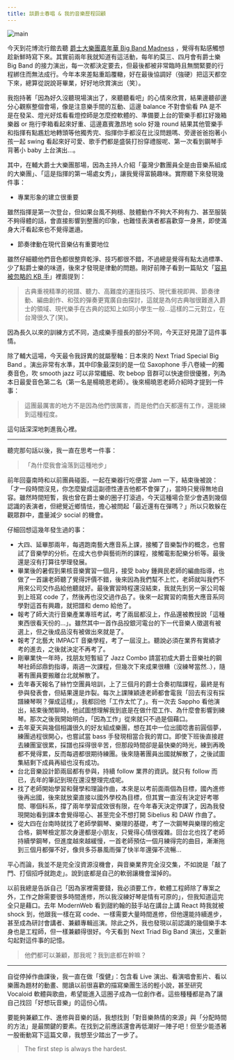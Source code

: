 ```yaml
---
title: 談爵士春唱 & 我的音樂歷程回顧
---
```


![main](https://dazedbear-assets.s3-ap-northeast-1.amazonaws.com/2019-jazz-bigband.jpg)

今天到花博流行館去聽 [爵士大樂團嘉年華 Big Band Madness](https://www.facebook.com/bigbandmadness/) ，覺得有點感觸想趁新鮮時寫下來。其實前兩年我就知道有這活動，每年約莫三、四月會有爵士樂 Big Band 的接力演出，每一次都決定要去，但最後都被非常臨時且無關緊要的行程綁住而無法成行。今年本來差點重蹈覆轍，好在最後協調好（強硬）把這天都空下來，總算從説說哥畢業，好好地欣賞演出（笑）。

<!-- truncate -->

我抱持著「因為好久沒聽現場演出了，來聽聽看吧」的心情來欣賞，結果邊聽卻邊分心觀察整個會場，像是注意樂手間的互動、這邊 balance 不對會偷看 PA 是不是在發呆、燈光好炫看看燈控師是怎麼控軟體的、準備要上台的管樂手都扛好幾箱樂器 or 拖行李箱看起來好重、這邊嘉賓激昂地 solo 好幾 round 結果其他管樂手和指揮有點尷尬地轉頭等他獨秀完、指揮你手都沒在比沒問題嗎、旁邊爸爸抱著小孩一起 swing 看起來好可愛、歌手們都是盛裝打扮穿禮服呢、第一次看到鋼琴手背著小 baby 上台演出…。

其中，在輔大爵士大樂團那場，因為主持人介紹「臺灣少數團員全是由音樂系組成的大樂團」、「這是指揮的第一場處女秀」，讓我覺得富饒趣味。實際聽下來發現幾件事：

- 專業形象的建立很重要

雖然指揮是第一次登台，但如果台風不夠穩、肢體動作不夠大不夠有力、甚至服裝不夠得體的話，會直接影響到整團的印象，也難怪表演者都喜歡穿一身黑，即使滿身大汗看起來也不覺得邋遢。

- 節奏律動在現代音樂佔有重要地位

雖然仔細聽他們音色都很整齊乾淨、技巧都很不錯，不過總是覺得有點太過標準、少了點爵士樂的味道，後來才發現是律動的問題。剛好前陣子看到一篇貼文「[容易被忽略的 KB 手](https://www.facebook.com/1545495959067890/posts/2316683845282427?sfns=mo)」裡面提到：

> 古典重視精準的視譜、聽力、高難度的運指技巧、現代重視即興、節奏律動、編曲創作、和弦的彈奏更寬廣自由探討，這就是為何古典咖很難進入爵士的領域、現代樂手在古典的認知上如同小學生一般…這樣的二元對立，在台灣很久了(笑)。

因為長久以來的訓練方式不同，造成樂手擅長的部分不同，今天正好見證了這件事情。

除了輔大這場，今天最令我訝異的就屬壓軸：日本來的 Next Triad Special Big Band 。演出非常有水準，其中印象最深刻的是一位 Saxophone 手八卷綾一的獨奏音色，吹 smooth jazz 可以非常纖細、吹 bebop 音群可以快速但很優雅，列為本日最愛音色第二名（第一名是楊曉恩老師）。後來楊曉恩老師介紹時才提到一件事：

> 這團最厲害的地方不是因為他們很厲害，而是他們白天都還有工作，還能練到這種程度。

這句話深深地刺進我心裡。

---

聽完那句話以後，我一直在思考一件事：

> 「為什麼我會淪落到這種地步」

前年回臺南時和以前團員碰面，一起在樂器行吃便當 Jam 一下，結束後被說：「才一段時間沒見，你怎麼變成這副德性連吉他都不會彈了」，當時只覺得無地自容。雖然時間短暫，我也曾在爵士樂的圈子打滾過，今天這種場合至少會遇到幾個認識的表演者，但總覺近鄉情怯，擔心被問起「最近還有在彈嗎？」所以只敢躲在觀眾群中，盡量減少 social 的機會。

仔細回想這幾年發生過的事：

- 大四、延畢那兩年，每週跑南藝大應音系上課，接觸了音樂製作的概念，也嘗試了音樂學的分析。在成大也參與藝術所的課程，接觸電影配樂分析等。最後還是沒有打算往學理發展。
- 畢業後的暑假到果核音樂實習一個月，接受 baby 鍾興民老師的編曲指導，也做了一首讓老師聽了覺得評價不錯，後來因為我們幫不上忙，老師就叫我們不用來公司交作品給他聽就好。最後實習時程還沒結束，我就先到另一家公司報到上班寫 code 了，然後再也沒交過作品了。後來一起實習的南藝大應音系同學對這首有興趣，就把譜和 demo 給他了。
- 報考了師大流行音樂產業專班考試，考了兩屆都沒上，作品還被教授說「這種東西很看天份的…」。雖然其中一首作品投銀河電台的下一代音樂人徵選有被選上，但之後成品沒有被做出來就是了。
- 報考了北藝大 IMPACT 音樂學程，考了一屆沒上。聽說必須在業界有實績才考的進去，之後就決定不再考了。
- 剛畢業快一年時，找朋友短暫組了 Jazz Combo 請當初成大爵士音樂社的鋼琴社師邱鼎鈞指導，兩週一次課程，但幾次下來成果很糟（沒練琴當然..），隨著有團員要搬離台北就解散了。
- 去年春天報名了絲竹空團員培訓，上了三個月的爵士合奏初階課程，最終是有參與發表會，但結果還是炸裂。每次上課陳穎達老師都會電我「回去有沒有採譜練琴啊？彈成這樣」，我都回他「工作太忙了」。有一次去 Sappho 看他演出，結束後閒聊時，他試圖想理解我到底是在做什麼工作、為什麼會影響到練琴。那次之後我開始明白，「因為工作」從來就只不過是個藉口。
- 去年夏天與幾個相識很久的好友組成樂團，想在其中一位出國唸書前圓個夢，練團過程很開心，也嘗試當 bass 手發現相當合我的胃口。即使下班後直接趕去練團室很累，採譜也採得很辛苦，但那段時間卻是最快樂的時光，練到再晚都不覺得累，反而每週都很期待練團。後來隨著團員出國就解散了，之後試圖集結剩下成員再組也沒有成功。
- 台北音樂設計節兩屆都有參與，持續 follow 業界的資訊。就只有 follow 而已，去年的筆記到現在還沒整理完成呢。
- 找了老師開始學習和聲學和理論作曲，本來是以考前面兩個為目標，國內進修後再出國，後來就放棄直接以國外學校為目標，但其實一直沒有決定好考哪間、哪個科系，撐了兩年學習成效很有限，在今年春天決定停課了，因為我發現開始看到課本會覺得噁心、甚至完全不想打開 Sibelius 和 DAW 作曲了。
- 從大四在台南時就找了老師學鋼琴、樂理的基礎，考了一次鋼琴與樂理的檢定合格，鋼琴檢定那次身邊都是小朋友，只覺得心情很複雜。回台北也找了老師持續學鋼琴，但進度越來越緩慢，一首老師預估一個月練得完的曲目，漸漸拖到三個月都彈不好，像貝多芬暴風雨彈了快半年還彈不流暢…

平心而論，我並不是完全沒資源沒機會，與音樂業界完全沒交集，不如說是「敲了門、打個招呼就跑走」。說到底都是自己的軟弱讓機會溜掉的。

以前我總是告訴自己「因為家裡需要錢，我必須要工作，軟體工程師除了專案之外，工作之餘需要很多時間進修，所以我沒練好琴是情有可原的」，但我知道這完全只是藉口。去年 ModernWeb 看到甜約翰的鼓手站在講台上講 React 時我就被 shock 到，他跟我一樣在寫 code、一樣需要大量時間進修，但他還能持續進步，甚至成為研討會講者、兼顧專輯巡演。除此之外，我也發現以前認識的幾個樂手本身也是工程師，但一樣兼顧得很好。今天看到 Next Triad Big Band 演出，又重新勾起對這件事的記憶。

> 他們都可以兼顧，那我呢？我到底都在幹嘛？

---

自從停掉作曲課後，我一直在做「復健」：包含看 Live 演出、看演唱會影片、看以樂團為題材的動畫、閱讀以前很喜歡的描寫樂團生活的輕小說，甚至研究 Vocaloid 軟體與歌曲，希望能進入這圈子成為一位創作者。這些種種都是為了讓自己找回「好想玩音樂」的這份心情。

要能夠兼顧工作、進修與音樂的話，我想找到「對音樂熱情的來源」與「分配時間的方法」是最關鍵的要素。在找到之前應該還會再低潮好一陣子吧！但至少能憑著一股衝動寫下這篇文章，我想至少踏出了一步了。

> The first step is always the hardest.